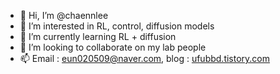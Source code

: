 - 👋 Hi, I’m @chaennlee
- 👀 I’m interested in RL, control, diffusion models
- 🌱 I’m currently learning RL + diffusion
- 💞️ I’m looking to collaborate on my lab people
- 📫 Email : eun020509@naver.com, blog : [ufubbd.tistory.com ](https://ufubbd.tistory.com/)

